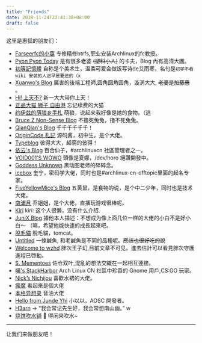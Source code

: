 ```yaml
---
title: "Friends"
date: 2018-11-24T22:41:38+08:00
draft: false
---
```

这里是惠狐的朋友们：  

- [Farseerfc的小窩](https://farseerfc.me/) 专修精修btrfs,职业安装Archlinux的fc教授。
- [Pyon Pyon Today](https://pyonpyon.today/) 是有很多老婆 ~~(塑料小人)~~ 的卡夫，Blog 內有高清大圖。
- [初等記憶體](https://axionl.me/) 自称是个美术生，温柔可爱会做饭写诗de艾雨寒，名句是`初学不看 wiki 安装的人迟早是要还的（x` 
- [Xuanwo's Blog](https://xuanwo.io/) 厲害的後端工程師,圆角圆角圆角，漩涡大大, ~~老婆是加藤惠~~ 。 
- [Hi! 上天不?](https://a-wing.top/) 新一大大带你上天！ 
- [正品大猫 狮子 自由港](https://bigcat.ee) 忘记续费的大猫
- [约伊兹的萌狼乡手札](https://blog.yoitsu.moe/) 萌狼，说起来我好像是她的食物。（逃 
- [Bruce Z Non-Sense Blog](https://blog.brucezhang.cf) 不撸死兔兔，撸不死兔兔。
- [QianQian's Blog](https://wwyqianqian.github.io/) 千千千千千千！
- [OriginCode 札記](https://blog.origincode.me) 源码酱，初中生。是个大佬。 
- [Typeblog](https://typeblog.net/) 彼得大大，超萌的彼得！
- [依云's Blog](https://blog.lilydjwg.me/) 百合仙子，#archlinuxcn 社區管理者之一。
- [VOID001'S WOWO](https://void-shana.moe/) 頭像是夏娜，/dev/horo 絕讚開發中。
- [Goddess Unknown](https://nir.moe/) 黑动图老师的碎碎念。
- [icebox](https://quininer.github.io/) 奎宁，密码学大佬，同时也是#archlinux-cn-offtopic里面的起名专家。
- [FiveYellowMice's Blog](https://fiveyellowmice.com/) 五黄鼠，~~是食物的说~~，是个中二少年，同时也是技术大佬。
- [南浦月](https://blog.nanpuyue.com) 乔姐姐，是个大佬。直播玩游戏很棒呢。
- [Kiri](https://kirikira.moe/) kiri: 这个人很懒，没有什么介绍.
- [JuniX Blog](https://junyixu.github.io/) 據他本人描述：不想成为像上面几位一样的大佬的小白不是好小白～ （嘛，希望他能快速的成長起來吧。
- [脫毛貓](https://tomcat.one/blog/) 脫毛貓，tomcat。
- [Untitled](https://v2bv.net/) 一條鹹魚, 和老鹹魚是不同的品種呢。~~應該也很好吃的說~~
- [Welcome to wzhd](https://wzhd.org/) 胖次王子幻,目前文章不可见。進去估計可以看見胖次守護進程已啓動。
- [S. Mementoes](https://shadowrz.github.io/)  佐仓双叶,混亂的想法交織在一起相互連接。
- [喵's StackHarbor](https://alynx.moe/) Arch Linux CN 社區中珍貴的 Gnome 用戶,CS:GO 玩家。
- [Nick’s Nichijou](https://nichi.co/) 喜歡水裙的大佬。
- [瘋魔](https://blog.peven.me/) 看起來是個大佬
- [本格异想录](https://astrianzheng.cn/) 音油大佬
- [Hello from Junde Yhi](https://www.yhi.moe/) 小以以，AOSC 開發者。
- [H3arn](https://h3a.moe/) -> “我会常记先生好，我会常想南山幽。” w 
- [烧饼吹水铺](https://feng.moe/) 👋 得闲来吹水~

* * *  

让我们来做朋友吧！
